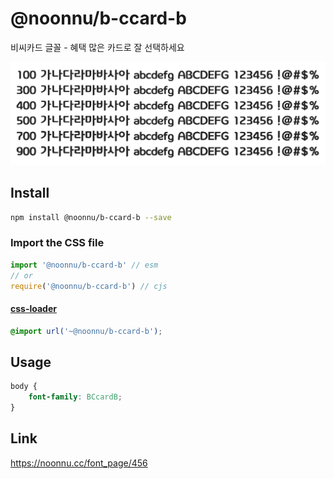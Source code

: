 # @noonnu/b-ccard-b

비씨카드 글꼴 - 혜택 많은 카드로 잘 선택하세요

![example](./example.png)

## Install

```bash
npm install @noonnu/b-ccard-b --save
```

### Import the CSS file

```js
import '@noonnu/b-ccard-b' // esm
// or
require('@noonnu/b-ccard-b') // cjs
```

#### [css-loader](https://github.com/webpack-contrib/css-loader)

```css
@import url('~@noonnu/b-ccard-b');
```

## Usage

```css
body {
    font-family: BCcardB;
}
```

## Link

https://noonnu.cc/font_page/456
